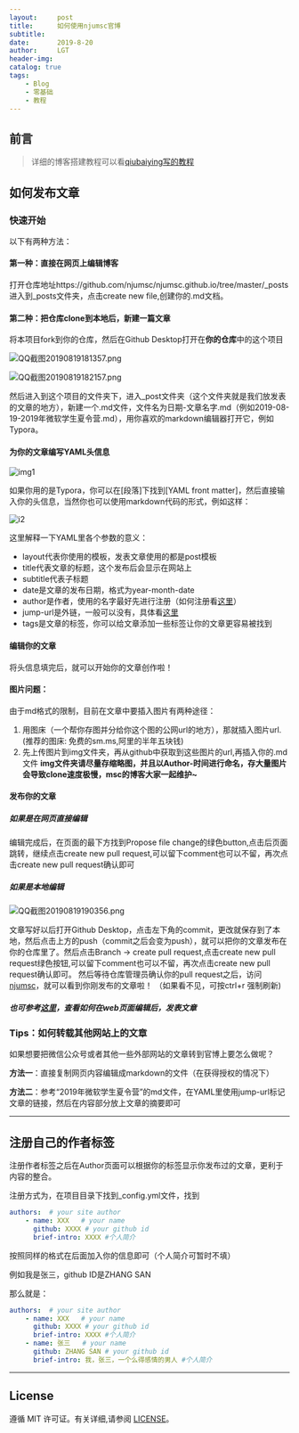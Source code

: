 ```yaml
---
layout:     post
title:      如何使用njumsc官博
subtitle:   
date:       2019-8-20
author:     LGT
header-img: 
catalog: true
tags:
    - Blog
    - 零基础
    - 教程
---
```


## 前言

> 详细的博客搭建教程可以看[qiubaiying写的教程](https://www.jianshu.com/p/e68fba58f75c)

## 如何发布文章

### 快速开始

以下有两种方法：

#### 第一种：直接在网页上编辑博客

打开仓库地址https://github.com/njumsc/njumsc.github.io/tree/master/_posts 进入到_posts文件夹，点击create new file,创建你的.md文档。

#### 第二种：把仓库clone到本地后，新建一篇文章

将本项目fork到你的仓库，然后在Github Desktop打开在**你的仓库**中的这个项目

![QQ截图20190819181357.png](https://i.loli.net/2019/08/19/f6H7cnsDtvRE49Y.png)


![QQ截图20190819182157.png](https://i.loli.net/2019/08/19/36ODMfFIePwU5bH.png)

然后进入到这个项目的文件夹下，进入_post文件夹（这个文件夹就是我们放发表的文章的地方），新建一个.md文件，文件名为日期-文章名字.md（例如2019-08-19-2019年微软学生夏令营.md），用你喜欢的markdown编辑器打开它，例如Typora。

#### 为你的文章编写YAML头信息

![img1](https://i.loli.net/2019/08/19/mrRCLY7h6aNPF4T.png)

如果你用的是Typora，你可以在[段落]下找到[YAML front matter]，然后直接输入你的头信息，当然你也可以使用markdown代码的形式，例如这样：

![i2](https://i.loli.net/2019/08/19/b5zF9n8R4UO2Cd6.png)

这里解释一下YAML里各个参数的意义：

- layout代表你使用的模板，发表文章使用的都是post模板
- title代表文章的标题，这个发布后会显示在网站上
- subtitle代表子标题
- date是文章的发布日期，格式为year-month-date
- author是作者，使用的名字最好先进行注册（如何注册看[这里](#注册自己的作者标签)）
- jump-url是外链，一般可以没有，具体看[这里](#如何转载其他网站上的文章)
- tags是文章的标签，你可以给文章添加一些标签让你的文章更容易被找到



#### 编辑你的文章

将头信息填完后，就可以开始你的文章创作啦！

#### 图片问题：
由于md格式的限制，目前在文章中要插入图片有两种途径：
1. 用图床（一个帮你存图并分给你这个图的公网url的地方），那就插入图片url.(推荐的图床: 免费的sm.ms,阿里的半年五块钱)
2. 先上传图片到img文件夹，再从github中获取到这些图片的url,再插入你的.md文件
**img文件夹请尽量存缩略图，并且以Author-时间进行命名，存大量图片会导致clone速度极慢，msc的博客大家一起维护~**

#### 发布你的文章

##### 如果是在网页直接编辑
编辑完成后，在页面的最下方找到Propose file change的绿色button,点击后页面跳转，继续点击create new pull request,可以留下comment也可以不留，再次点击create new pull request确认即可

##### 如果是本地编辑

![QQ截图20190819190356.png](https://i.loli.net/2019/08/19/SweP9O2X3chIC1a.png)

文章写好以后打开Github Desktop，点击左下角的commit，更改就保存到了本地，然后点击上方的push（commit之后会变为push），就可以把你的文章发布在你的仓库里了。然后点击Branch -> create pull request,点击create new pull request绿色按钮,可以留下comment也可以不留，再次点击create new pull request确认即可。
然后等待仓库管理员确认你的pull request之后，访问[njumsc](http://njumsc.github.io)，就可以看到你刚发布的文章啦！
（如果看不见，可按ctrl+r 强制刷新)

#### *也可参考[这里](https://njumsc.github.io/2017/02/06/快速搭建个人博客/#写文章)，查看如何在web页面编辑后，发表文章*

### Tips：如何转载其他网站上的文章

如果想要把微信公众号或者其他一些外部网站的文章转到官博上要怎么做呢？

**方法一**：直接复制网页内容编辑成markdown的文件（在获得授权的情况下）

**方法二**：参考“2019年微软学生夏令营”的md文件，在YAML里使用jump-url标记文章的链接，然后在内容部分放上文章的摘要即可

---

## 注册自己的作者标签

注册作者标签之后在Author页面可以根据你的标签显示你发布过的文章，更利于内容的整合。

注册方式为，在项目目录下找到_config.yml文件，找到

```yml
authors:  # your site author
	- name: XXX   # your name 
	  github: XXXX # your github id
	  brief-intro: XXXX #个人简介 
```

按照同样的格式在后面加入你的信息即可（个人简介可暂时不填）

例如我是张三，github ID是ZHANG SAN

那么就是：

```yaml
authors:  # your site author
    - name: XXX   # your name 
      github: XXXX # your github id
      brief-intro: XXXX #个人简介 
    - name: 张三   # your name 
      github: ZHANG SAN # your github id
      brief-intro: 我，张三，一个么得感情的男人 #个人简介 
```



---

## License

遵循 MIT 许可证。有关详细,请参阅 [LICENSE](https://github.com/qiubaiying/qiubaiying.github.io/blob/master/LICENSE)。

